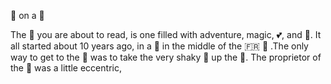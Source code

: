 🐍 on a 🚆

The 📖 you are about to read, is one filled with adventure, magic, 💕, and 🍕. It all started about 10 years ago, in a 🏰 in the middle of the 🇫🇷 🗻 .The only way to get to the 🏰 was to take the very shaky 🚞 up the 🗻. The proprietor of the 🏰 was a little eccentric,  

